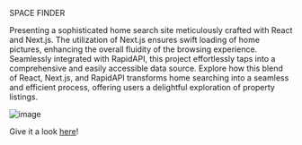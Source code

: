 SPACE FINDER

Presenting a sophisticated home search site meticulously crafted with React and Next.js. The utilization of Next.js ensures swift loading of home pictures, enhancing the overall fluidity of the browsing experience. Seamlessly integrated with RapidAPI, this project effortlessly taps into a comprehensive and easily accessible data source. Explore how this blend of React, Next.js, and RapidAPI transforms home searching into a seamless and efficient process, offering users a delightful exploration of property listings.


![image](https://github.com/RDixonCodes/homeFinderApp/assets/73620531/7125a384-0d38-44b8-bee7-413e41d9ee63)


Give it a look [here](https://home-finder-app-qrfu-rdixoncodes.vercel.app/)!
